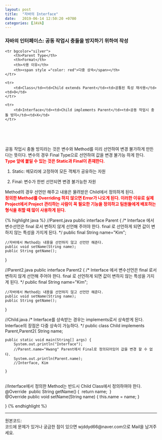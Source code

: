 ```yaml
---
layout: post
title:  "자바의 Interface"
date:   2019-06-14 12:50:20 +0700
categories: [JAVA]
---
```


### 자바의 인터페이스: 공동 작업시 충돌을 방지하기 위하여 작성
<table align="center">

	<tr bgcolor="silver">	
		<th>Parent Type</th>
		<th>Format</th>
		<th>사용 이유</th>
		<th><span style ="color: red">다중 상속</span></th>
	</tr>
	
	<tr>
		<td>Class</td><td>Child extends Parent</td><td>공통된 특성 재사용</td><td>O</td>
	</tr>
	
	<tr>
		<td>Interface</td><td>Child implements Parent</td><td>공동 작업시 충돌 방지</td><td>X</td>
	</tr>

</table>
<br><br>

공동 작업시 충돌 방지라는 것은 변수와 Method를 미리 선언하여 변경 불가하게 만든다는 뜻이다. 변수의 경우 Final Type으로 선언하여 값을 변경 불가능 하게 한다.  
<span style ="color: red">**Type 앞에 붙일 수 있는 것은 Static과 Final이 존재한다.**</span>

1. Static: 메모리에 고정하여 모든 객체가 공유하는 자원

2. Final: 변수가 한번 선언되면 변경 불가능한 자원  

Method의 경우 선언만 해주고 내용은 물려받은 Child에서 정의하게 된다.  
<span style ="color: red">**정의한 Method를 Overriding 하지 않으면 Error가 나오게 된다.  이러한 이유로 실제 Project에서 Project 관리하는 사람이 꼭 필요한 기능을 정의하고 팀원들에게 배포하는 형식을 취할 때 많이 사용하게 된다.**</span>

{% highlight java %}
//Parent.java
public interface Parent {
	/*
	Interface 에서 변수선언은 final 로서 변하지 않게 선언해 주어야 한다.
	final 로 선언하게 되면 값이 변하지 않는 특성을 가지게 된다.
	*/
	public final String name="Kim";
	
	//자바에서 Method는 내용을 선언하지 않고 선언만 해준다.
	public void setName(String name);
	public String getName();
}

//Parent2.java
public interface Parent2 {
	/*
	Interface 에서 변수선언은 final 로서 변하지 않게 선언해 주어야 한다.
	final 로 선언하게 되면 값이 변하지 않는 특성을 가지게 된다.
	*/
	public final String name="Kim";
	
	//자바에서 Method는 내용을 선언하지 않고 선언만 해준다.
	public void setName(String name);
	public String getName();
}

//Child.java
/*
Interface를 상속받는 경우는 implements로서 상속받게 된다.
Interface의 장점은 다중 상속이 가능하다.
 */
public class Child implements Parent,Parent2{
	String name;
	
	public static void main(String[] args) {
		System.out.println("Interface");
		//Parent.name="Hwang" Parent에서 Final로 정의되어있어 값을 변경 할 수 없다.
		System.out.println(Parent.name);
		//Interface, Kim
	
	}


​	
​	//Interface에서 정의한 Method는 반드시 Child Class에서 정의하여야 한다.
​	@Override
​	public String getName() {
​		return name;
​	}
​	
	@Override
	public void setName(String name) {
		this.name = name;
	}

}
{% endhighlight %}
<br>

<hr>
원본코드: <https://github.com/wjddyd66/JAVA/tree/master/Interface><br>
코드에 문제가 있거나 궁금한 점이 있으면 wjddyd66@naver.com으로  Mail을 남겨주세요.

